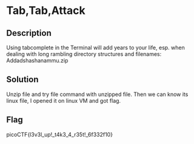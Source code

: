 # Tab,Tab,Attack

## Description

Using tabcomplete in the Terminal will add years to your life, esp. when dealing with long rambling directory structures and filenames: Addadshashanammu.zip


## Solution
Unzip file and try file command with unzipped file.
Then we can know its linux file, I opened it on linux VM and got flag.

## Flag

picoCTF{l3v3l_up!_t4k3_4_r35t!_6f332f10}

